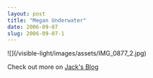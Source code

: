 ```yaml
---
layout: post
title: "Megan Underwater"
date: 2006-09-07
slug: 2006-09-07-1
---
```


<p style=&quot;text-align:center;&quot;> ![](/visible-light/images/assets/IMG_0877_2.jpg) 

Check out more on  [Jack&apos;s Blog](http://www.muttmansion.com/ds) 
